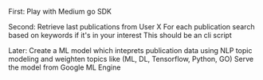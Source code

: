 
First:
Play with Medium go SDK

Second:
Retrieve last publications from User X
For each publication search based on keywords if it's in your interest
This should be an cli script

Later:
Create a ML model which inteprets publication data using NLP topic modeling and weighten topics like (ML, DL, Tensorflow, Python, GO)
Serve the model from Google ML Engine